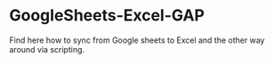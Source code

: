 # GoogleSheets-Excel-GAP
Find here how to sync from Google sheets to Excel and the other way around via scripting.
